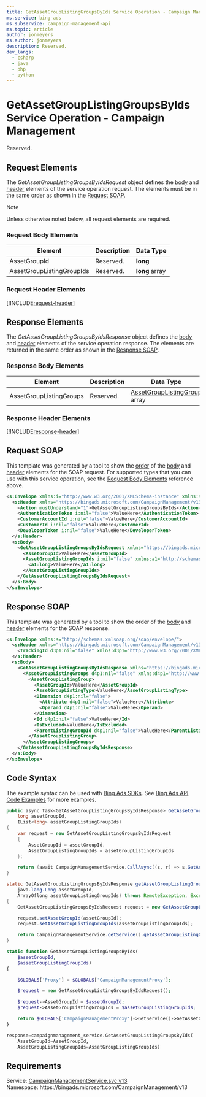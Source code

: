 ```yaml
---
title: GetAssetGroupListingGroupsByIds Service Operation - Campaign Management
ms.service: bing-ads
ms.subservice: campaign-management-api
ms.topic: article
author: jonmeyers
ms.author: jonmeyers
description: Reserved.
dev_langs: 
  - csharp
  - java
  - php
  - python
---
```

# GetAssetGroupListingGroupsByIds Service Operation - Campaign Management
Reserved.

## <a name="request"></a>Request Elements
The *GetAssetGroupListingGroupsByIdsRequest* object defines the [body](#request-body) and [header](#request-header) elements of the service operation request. The elements must be in the same order as shown in the [Request SOAP](#request-soap). 

> [!NOTE]
> Unless otherwise noted below, all request elements are required.

### <a name="request-body"></a>Request Body Elements

|Element|Description|Data Type|
|-----------|---------------|-------------|
|<a name="assetgroupid"></a>AssetGroupId|Reserved.|**long**|
|<a name="assetgrouplistinggroupids"></a>AssetGroupListingGroupIds|Reserved.|**long** array|

### <a name="request-header"></a>Request Header Elements
[!INCLUDE[request-header](./includes/request-header.md)]

## <a name="response"></a>Response Elements
The *GetAssetGroupListingGroupsByIdsResponse* object defines the [body](#response-body) and [header](#response-header) elements of the service operation response. The elements are returned in the same order as shown in the [Response SOAP](#response-soap).

### <a name="response-body"></a>Response Body Elements

|Element|Description|Data Type|
|-----------|---------------|-------------|
|<a name="assetgrouplistinggroups"></a>AssetGroupListingGroups|Reserved.|[AssetGroupListingGroup](assetgrouplistinggroup.md) array|

### <a name="response-header"></a>Response Header Elements
[!INCLUDE[response-header](./includes/response-header.md)]

## <a name="request-soap"></a>Request SOAP
This template was generated by a tool to show the [order](../guides/services-protocol.md#element-order) of the [body](#request-body) and [header](#request-header) elements for the SOAP request. For supported types that you can use with this service operation, see the [Request Body Elements](#request-body) reference above.

```xml
<s:Envelope xmlns:i="http://www.w3.org/2001/XMLSchema-instance" xmlns:s="http://schemas.xmlsoap.org/soap/envelope/">
  <s:Header xmlns="https://bingads.microsoft.com/CampaignManagement/v13">
    <Action mustUnderstand="1">GetAssetGroupListingGroupsByIds</Action>
    <AuthenticationToken i:nil="false">ValueHere</AuthenticationToken>
    <CustomerAccountId i:nil="false">ValueHere</CustomerAccountId>
    <CustomerId i:nil="false">ValueHere</CustomerId>
    <DeveloperToken i:nil="false">ValueHere</DeveloperToken>
  </s:Header>
  <s:Body>
    <GetAssetGroupListingGroupsByIdsRequest xmlns="https://bingads.microsoft.com/CampaignManagement/v13">
      <AssetGroupId>ValueHere</AssetGroupId>
      <AssetGroupListingGroupIds i:nil="false" xmlns:a1="http://schemas.microsoft.com/2003/10/Serialization/Arrays">
        <a1:long>ValueHere</a1:long>
      </AssetGroupListingGroupIds>
    </GetAssetGroupListingGroupsByIdsRequest>
  </s:Body>
</s:Envelope>
```

## <a name="response-soap"></a>Response SOAP
This template was generated by a tool to show the order of the [body](#response-body) and [header](#response-header) elements for the SOAP response.

```xml
<s:Envelope xmlns:s="http://schemas.xmlsoap.org/soap/envelope/">
  <s:Header xmlns="https://bingads.microsoft.com/CampaignManagement/v13">
    <TrackingId d3p1:nil="false" xmlns:d3p1="http://www.w3.org/2001/XMLSchema-instance">ValueHere</TrackingId>
  </s:Header>
  <s:Body>
    <GetAssetGroupListingGroupsByIdsResponse xmlns="https://bingads.microsoft.com/CampaignManagement/v13">
      <AssetGroupListingGroups d4p1:nil="false" xmlns:d4p1="http://www.w3.org/2001/XMLSchema-instance">
        <AssetGroupListingGroup>
          <AssetGroupId>ValueHere</AssetGroupId>
          <AssetGroupListingType>ValueHere</AssetGroupListingType>
          <Dimension d4p1:nil="false">
            <Attribute d4p1:nil="false">ValueHere</Attribute>
            <Operand d4p1:nil="false">ValueHere</Operand>
          </Dimension>
          <Id d4p1:nil="false">ValueHere</Id>
          <IsExcluded>ValueHere</IsExcluded>
          <ParentListingGroupId d4p1:nil="false">ValueHere</ParentListingGroupId>
        </AssetGroupListingGroup>
      </AssetGroupListingGroups>
    </GetAssetGroupListingGroupsByIdsResponse>
  </s:Body>
</s:Envelope>
```

## <a name="example"></a>Code Syntax
The example syntax can be used with [Bing Ads SDKs](../guides/client-libraries.md). See [Bing Ads API Code Examples](../guides/code-examples.md) for more examples.
```csharp
public async Task<GetAssetGroupListingGroupsByIdsResponse> GetAssetGroupListingGroupsByIdsAsync(
	long assetGroupId,
	IList<long> assetGroupListingGroupIds)
{
	var request = new GetAssetGroupListingGroupsByIdsRequest
	{
		AssetGroupId = assetGroupId,
		AssetGroupListingGroupIds = assetGroupListingGroupIds
	};

	return (await CampaignManagementService.CallAsync((s, r) => s.GetAssetGroupListingGroupsByIdsAsync(r), request));
}
```
```java
static GetAssetGroupListingGroupsByIdsResponse getAssetGroupListingGroupsByIds(
	java.lang.Long assetGroupId,
	ArrayOflong assetGroupListingGroupIds) throws RemoteException, Exception
{
	GetAssetGroupListingGroupsByIdsRequest request = new GetAssetGroupListingGroupsByIdsRequest();

	request.setAssetGroupId(assetGroupId);
	request.setAssetGroupListingGroupIds(assetGroupListingGroupIds);

	return CampaignManagementService.getService().getAssetGroupListingGroupsByIds(request);
}
```
```php
static function GetAssetGroupListingGroupsByIds(
	$assetGroupId,
	$assetGroupListingGroupIds)
{

	$GLOBALS['Proxy'] = $GLOBALS['CampaignManagementProxy'];

	$request = new GetAssetGroupListingGroupsByIdsRequest();

	$request->AssetGroupId = $assetGroupId;
	$request->AssetGroupListingGroupIds = $assetGroupListingGroupIds;

	return $GLOBALS['CampaignManagementProxy']->GetService()->GetAssetGroupListingGroupsByIds($request);
}
```
```python
response=campaignmanagement_service.GetAssetGroupListingGroupsByIds(
	AssetGroupId=AssetGroupId,
	AssetGroupListingGroupIds=AssetGroupListingGroupIds)
```

## Requirements
Service: [CampaignManagementService.svc v13](https://campaign.api.bingads.microsoft.com/Api/Advertiser/CampaignManagement/v13/CampaignManagementService.svc)  
Namespace: https\://bingads.microsoft.com/CampaignManagement/v13  

